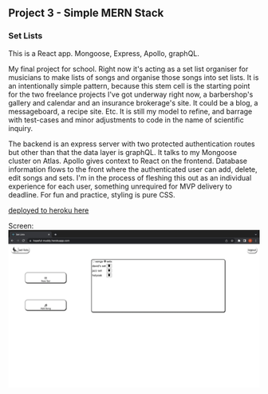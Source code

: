## Project 3 - Simple MERN Stack

### Set Lists

This is a React app. Mongoose, Express, Apollo, graphQL.

My final project for school. Right now it's acting as a set list organiser for musicians to make lists of songs and organise those songs into set lists. It is an intentionally simple pattern, because this stem cell is the starting point for the two freelance projects I've got underway right now, a barbershop's gallery and calendar and an insurance brokerage's site. It could be a blog, a messageboard, a recipe site. Etc. It is still my model to refine, and barrage with test-cases and minor adjustments to code in the name of scientific inquiry.

The backend is an express server with two protected authentication routes but other than that the data layer is graphQL. It talks to my Mongoose cluster on Atlas. Apollo gives context to React on the frontend. Database information flows to the front where the authenticated user can add, delete, edit songs and sets. I'm in the process of fleshing this out as an individual experience for each user, something unrequired for MVP delivery to deadline. For fun and practice, styling is pure CSS.

[deployed to heroku here](https://hopeful-muddy.herokuapp.com/)

Screen:
![screen](./client-app/src/assets/screen.png)
